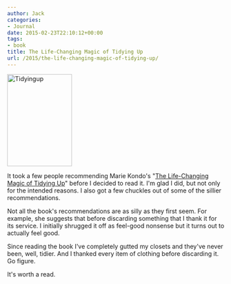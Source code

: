 ```yaml
---
author: Jack
categories:
- Journal
date: 2015-02-23T22:10:12+00:00
tags:
- book
title: The Life-Changing Magic of Tidying Up
url: /2015/the-life-changing-magic-of-tidying-up/
---
```


<img class=" alignleft" title="tidyingup.jpg" src="/img/2015/02/tidyingup.jpg" alt="Tidyingup" width="150" height="214" border="0" />

It took a few people recommending Marie Kondo's "[The Life-Changing Magic of Tidying Up][1]" before I decided to read it. I'm glad I did, but not only for the intended reasons. I also got a few chuckles out of some of the sillier recommendations.

Not all the book's recommendations are as silly as they first seem. For example, she suggests that before discarding something that I thank it for its service. I initially shrugged it off as feel-good nonsense but it turns out to actually feel good.

Since reading the book I've completely gutted my closets and they've never been, well, tidier. And I thanked every item of clothing before discarding it. Go figure.

It's worth a read.

 [1]: http://www.amazon.com/gp/product/1607747308/tag=jackbaty-20